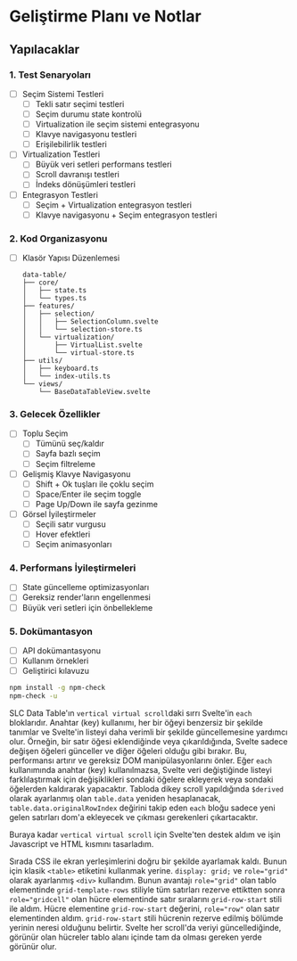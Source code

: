 # Geliştirme Planı ve Notlar

## Yapılacaklar

### 1. Test Senaryoları
- [ ] Seçim Sistemi Testleri
  - [ ] Tekli satır seçimi testleri
  - [ ] Seçim durumu state kontrolü
  - [ ] Virtualization ile seçim sistemi entegrasyonu
  - [ ] Klavye navigasyonu testleri
  - [ ] Erişilebilirlik testleri

- [ ] Virtualization Testleri
  - [ ] Büyük veri setleri performans testleri
  - [ ] Scroll davranışı testleri
  - [ ] İndeks dönüşümleri testleri

- [ ] Entegrasyon Testleri
  - [ ] Seçim + Virtualization entegrasyon testleri
  - [ ] Klavye navigasyonu + Seçim entegrasyon testleri

### 2. Kod Organizasyonu
- [ ] Klasör Yapısı Düzenlemesi
  ```
  data-table/
  ├── core/
  │   ├── state.ts
  │   └── types.ts
  ├── features/
  │   ├── selection/
  │   │   ├── SelectionColumn.svelte
  │   │   └── selection-store.ts
  │   └── virtualization/
  │       ├── VirtualList.svelte
  │       └── virtual-store.ts
  ├── utils/
  │   ├── keyboard.ts
  │   └── index-utils.ts
  └── views/
      └── BaseDataTableView.svelte
  ```

### 3. Gelecek Özellikler
- [ ] Toplu Seçim
  - [ ] Tümünü seç/kaldır
  - [ ] Sayfa bazlı seçim
  - [ ] Seçim filtreleme

- [ ] Gelişmiş Klavye Navigasyonu
  - [ ] Shift + Ok tuşları ile çoklu seçim
  - [ ] Space/Enter ile seçim toggle
  - [ ] Page Up/Down ile sayfa gezinme

- [ ] Görsel İyileştirmeler
  - [ ] Seçili satır vurgusu
  - [ ] Hover efektleri
  - [ ] Seçim animasyonları

### 4. Performans İyileştirmeleri
- [ ] State güncelleme optimizasyonları
- [ ] Gereksiz render'ların engellenmesi
- [ ] Büyük veri setleri için önbellekleme

### 5. Dokümantasyon
- [ ] API dokümantasyonu
- [ ] Kullanım örnekleri
- [ ] Geliştirici kılavuzu

```bash
npm install -g npm-check
npm-check -u
```

SLC Data Table'ın `vertical virtual scroll`daki sırrı Svelte'in `each` bloklarıdır. Anahtar (key) kullanımı, her bir öğeyi benzersiz bir şekilde tanımlar ve Svelte'in listeyi daha verimli bir şekilde güncellemesine yardımcı olur. Örneğin, bir satır öğesi eklendiğinde veya çıkarıldığında, Svelte sadece değişen öğeleri günceller ve diğer öğeleri olduğu gibi bırakır. Bu, performansı artırır ve gereksiz DOM manipülasyonlarını önler. Eğer `each` kullanımında anahtar (key) kullanılmazsa, Svelte veri değiştiğinde listeyi farklılaştırmak için değişiklikleri sondaki öğelere ekleyerek veya sondaki öğelerden kaldırarak yapacaktır. Tabloda dikey scroll yapıldığında `$derived` olarak ayarlanmış olan `table.data` yeniden hesaplanacak, `table.data.originalRowIndex` değirini takip eden `each` bloğu sadece yeni gelen satırları dom'a ekleyecek ve çıkması gerekenleri çıkartacaktır.

Buraya kadar `vertical virtual scroll` için Svelte'ten destek aldım ve işin Javascript ve HTML kısmını tasarladım.

Sırada CSS ile ekran yerleşimlerini doğru bir şekilde ayarlamak kaldı. Bunun için klasik `<table>` etiketini kullanmak yerine. `display: grid;` ve `role="grid"` olarak ayarlanmış `<div>` kullandım. Bunun avantajı `role="grid"` olan tablo elementinde `grid-template-rows` stiliyle tüm satırları rezerve ettiktten sonra `role="gridcell"` olan hücre elementinde satır sıralarını `grid-row-start` stili ile aldım. Hücre elementine `grid-row-start` değerini, `role="row"` olan satır elementinden aldım. `grid-row-start` stili hücrenin rezerve edilmiş bölümde yerinin neresi olduğunu belirtir. Svelte her scroll'da veriyi güncellediğinde, görünür olan hücreler tablo alanı içinde tam da olması gereken yerde görünür olur.
